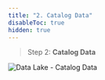 ```yaml
---
title: "2. Catalog Data"
disableToc: true
hidden: true
---
```


> Step 2: **Catalog Data**

![Data Lake - Catalog Data](/images/modules/catalog.png?width=50pc)